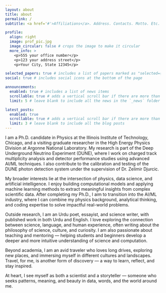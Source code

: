 ```yaml
---
layout: about
title: about
permalink: /
subtitle: <a href='#'>Affiliations</a>. Address. Contacts. Motto. Etc.

profile:
  align: right
  image: prof_pic.jpg
  image_circular: false # crops the image to make it circular
  more_info: >
    <p>555 your office number</p>
    <p>123 your address street</p>
    <p>Your City, State 12345</p>

selected_papers: true # includes a list of papers marked as "selected={true}"
social: true # includes social icons at the bottom of the page

announcements:
  enabled: true # includes a list of news items
  scrollable: true # adds a vertical scroll bar if there are more than 3 news items
  limit: 5 # leave blank to include all the news in the `_news` folder

latest_posts:
  enabled: true
  scrollable: true # adds a vertical scroll bar if there are more than 3 new posts items
  limit: 3 # leave blank to include all the blog posts
---
```


I am a Ph.D. candidate in Physics at the Illinois Institute of Technology, Chicago, and a visiting graduate researcher in the High Energy Physics Division at Argonne National Laboratory. My research is part of the Deep Underground Neutrino Experiment (DUNE), where I work on charged track multiplicity analysis and detector performance studies using advanced AI/ML techniques. I also contribute to the calibration and testing of the DUNE photon detection system under the supervision of Dr. Zelimir Djurcic.

My broader interests lie at the intersection of physics, data science, and artificial intelligence. I enjoy building computational models and applying machine learning methods to extract meaningful insights from complex scientific data. After completing my Ph.D., I aim to transition into the AI/ML industry, where I can combine my physics background, analytical thinking, and coding expertise to solve impactful real-world problems.

Outside research, I am an Urdu poet, essayist, and science writer, with published work in both Urdu and English. I love exploring the connection between science, language, and human experience, often writing about the philosophy of science, culture, and curiosity. I am also passionate about teaching and mentoring — helping students and beginners develop a deeper and more intuitive understanding of science and computation.

Beyond academia, I am an avid traveler who loves long drives, exploring new places, and immersing myself in different cultures and landscapes. Travel, for me, is another form of discovery — a way to learn, reflect, and stay inspired.

At heart, I see myself as both a scientist and a storyteller — someone who seeks patterns, meaning, and beauty in data, words, and the world around me.

